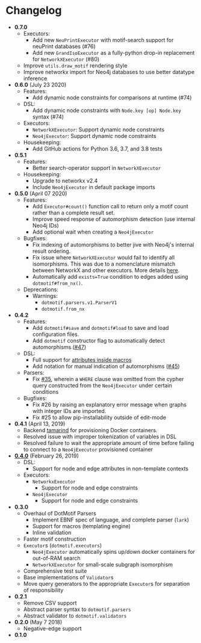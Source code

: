 # Changelog

-   **0.7.0**
    -   Executors:
        -   Add new `NeuPrintExecutor` with motif-search support for neuPrint databases (#76)
        -   Add new `GrandIsoExecutor` as a fully-python drop-in replacement for `NetworkXExecutor` (#80)
    -   Improve `utils.draw_motif` rendering style
    -   Improve networkx import for Neo4j databases to use better datatype inference
-   **0.6.0** (July 23 2020)
    -   Features:
        -   Add dynamic node constraints for comparisons at runtime (#74)
    -   DSL:
        -   Add dynamic node constraints with `Node.key [op] Node.key` syntax (#74)
    -   Executors:
        -   `NetworkXExecutor`: Support dynamic node constraints
        -   `Neo4jExecutor`: Support dynamic node constraints
    -   Housekeeping:
        -   Add GitHub actions for Python 3.6, 3.7, and 3.8 tests
-   **0.5.1**
    -   Features:
        -   Better search-operator support in `NetworkXExecutor`
    -   Housekeeping:
        -   Upgrade to networkx v2.4
        -   Include `Neo4jExecutor` in default package imports
-   **0.5.0** (April 07 2020)
    -   Features:
        -   Add `Executor#count()` function call to return only a motif count rather than a complete result set.
        -   Improve speed response of automorphism detection (use internal Neo4j IDs)
        -   Add optional wait when creating a `Neo4jExecutor`
    -   Bugfixes:
        -   Fix indexing of automorphisms to better jive with Neo4j's internal result ordering.
        -   Fix issue where `NetworkXExecutor` would fail to identify all isomorphisms. This was due to a nomenclature mismatch between NetworkX and other executors. More details [here](https://github.com/aplbrain/dotmotif/issues/64).
        -   Automatically add `exists=True` condition to edges added using `dotmotif#from_nx()`.
    -   Deprecations:
        -   Warnings:
            -   `dotmotif.parsers.v1.ParserV1`
            -   `dotmotif.from_nx`
-   **0.4.2**
    -   Features:
        -   Add `dotmotif#save` and `dotmotif#load` to save and load configuration files.
        -   Add `dotmotif` constructor flag to automatically detect automorphisms ([#47](https://github.com/aplbrain/dotmotif/pull/47))
    -   DSL:
        -   Full support for [attributes inside macros](https://github.com/aplbrain/dotmotif/pull/38)
        -   Add notation for manual indication of automorphisms ([#45](https://github.com/aplbrain/dotmotif/pull/45))
    -   Parsers:
        -   Fix [#35](https://github.com/aplbrain/dotmotif/issues/35), wherein a `WHERE` clause was omitted from the cypher query constructed from the `Neo4jExecutor` under certain conditions
    -   Bugfixes:
        -   Fix #26 by raising an explanatory error message when graphs with integer IDs are imported.
        -   Fix #25 to allow pip-installability outside of edit-mode
-   **0.4.1** (April 13, 2019)
    -   Backend [tamarind](https://github.com/fitmango/tamarind) for provisioning Docker containers.
    -   Resolved issue with improper tokenization of variables in DSL
    -   Resolved failure to wait the appropriate amount of time before failing to connect to a `Neo4jExecutor` provisioned container
-   [**0.4.0**](https://github.com/aplbrain/dotmotif/releases/tag/v0.4.0) (February 26, 2019)
    -   DSL:
        -   Support for node and edge attributes in non-template contexts
    -   Executors:
        -   `NetworkxExecutor`
            -   Support for node and edge constraints
        -   `Neo4jExecutor`
            -   Support for node and edge constraints
-   **0.3.0**
    -   Overhaul of DotMotif Parsers
        -   Implement EBNF spec of language, and complete parser (`lark`)
        -   Support for macros (templating engine)
        -   Inline validation
    -   Faster motif construction
    -   `Executor`s (`dotmotif.executors`)
        -   `Neo4jExecutor` automatically spins up/down docker containers for out-of-RAM search
        -   `NetworkXExecutor` for small-scale subgraph isomorphism
    -   Comprehensive test suite
    -   Base implementations of `Validator`s
    -   Move query generators to the appropriate `Executor`s for separation of responsibility
-   **0.2.1**
    -   Remove CSV support
    -   Abstract parser syntax to `dotmotif.parsers`
    -   Abstract validator to `dotmotif.validators`
-   **0.2.0** (May 7 2018)
    -   Negative-edge support
-   **0.1.0**
